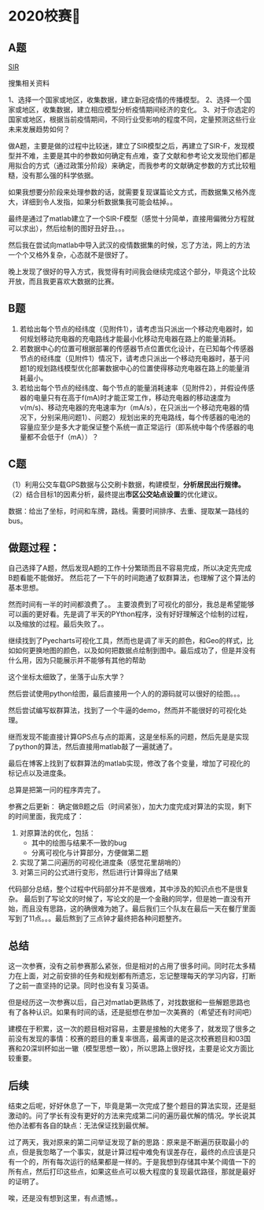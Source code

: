 # 2020校赛🙌

## A题

[SIR](https://www.cnblogs.com/miaobo/p/12588586.html)

搜集相关资料

1、选择一个国家或地区，收集数据，建立新冠疫情的传播模型。
2、选择一个国家或地区，收集数据，建立相应模型分析疫情期间经济的变化。
3、对于你选定的国家或地区，根据当前疫情期间，不同行业受影响的程度不同，定量预测这些行业未来发展趋势如何？

做A题，主要是做的过程中比较迷，建立了SIR模型之后，再建立了SIR-F，发现模型并不难，主要是其中的参数如何确定有点难，查了文献和参考论文发现他们都是用拟合的方式（通过政策分阶段）来确定，而我参考的文献确定参数的方式比较粗糙，没有那么强的科学依据。

如果我想要分阶段来处理参数的话，就需要复现谋篇论文方式，而数据集又格外庞大，详细到令人发指，如果分析数据集我可能会枯掉。。

最终是通过了matlab建立了一个SIR-F模型（感觉十分简单，直接用偏微分方程就可以求出），然后绘制的图好丑好丑。。。

然后我在尝试向matlab中导入武汉的疫情数据集的时候，忘了方法，网上的方法一个个又格外复杂，心态就不是很好了。

晚上发现了很好的导入方式，我觉得有时间我会继续完成这个部分，毕竟这个比较开放，而且我更喜欢大数据的比赛。

## B题

1. 若给出每个节点的经纬度（见附件1），请考虑当只派出一个移动充电器时，如何规划移动充电器的充电路线才能最小化移动充电器在路上的能量消耗。
2. 若数据中心的位置可根据部署的传感器节点位置优化设计，在已知每个传感器节点的经纬度（见附件1）情况下，请考虑只派出一个移动充电器时，基于问题1的规划路线模型优化部署数据中心的位置使得移动充电器在路上的能量消耗最小。
3. 若给出每个节点的经纬度、每个节点的能量消耗速率（见附件2），并假设传感器的电量只有在高于f(mA)时才能正常工作，移动充电器的移动速度为v(m/s)、移动充电器的充电速率为r（mA/s），在只派出一个移动充电器的情况下，分别采用问题1）、问题2）规划出来的充电路线，每个传感器的电池的容量应至少是多大才能保证整个系统一直正常运行（即系统中每个传感器的电量都不会低于f（mA））？

## C题

（1）利用公交车载GPS数据与公交刷卡数据，构建模型，**分析居民出行规律。**
（2）结合目标1的因素分析，最终提出**市区公交站点设置**的优化建议。

数据：给出了坐标，时间和车牌，路线。需要时间排序、去重、提取某一路线的bus。

## 做题过程：
自己选择了A题，然后发现A题的工作十分繁琐而且不容易完成，所以决定先完成B题看能不能做好。
然后花了一下午的时间跑通了蚁群算法，也理解了这个算法的基本思想。

然而时间有一半的时间都浪费了。。
主要浪费到了可视化的部分，我总是希望能够可以画的更好看。先是调了半天的PYthon程序，没有好好理解这个绘制的过程，以及缩放的过程。最后失败了。。

继续找到了Pyecharts可视化工具，然而也是调了半天的颜色，和Geo的样式，比如如何更换地图的颜色，以及如何把数据点绘制到图中。最后成功了，但是并没有什么用，因为只能展示并不能够有其他的帮助

这个坐标太细致了，坐落于山东大学？

然后尝试使用python绘图，最后直接用一个人的的源码就可以很好的绘图。。。

然后尝试编写蚁群算法，找到了一个牛逼的demo，然而并不能很好的可视化处理。

继而发现不能直接计算GPS点与点的距离，这是坐标系的问题，然后先是是实现了python的算法，然后直接用matlab敲了一遍就通了。

最后在博客上找到了蚁群算法的matlab实现，修改了各个变量，增加了可视化的标记点以及进度条。

总算是把第一问的程序弄完了。

参赛之后更新：
确定做B题之后（时间紧张），加大力度完成对算法的实现，剩下的时间里面，我完成了：
1. 对原算法的优化，包括：
    * 其中的绘图与结果不一致的bug
    * 分离可视化与计算部分，方便做第二题
2. 实现了第二问遍历的可视化进度条（感觉花里胡哨的）
3. 对第三问的公式进行变形，然后进行计算得出了结果

代码部分总结，整个过程中代码部分并不是很难，其中涉及的知识点也不是很复杂。
最后到了写论文的时候了，写论文的是一个金融的同学，但是她一直没有开始，而且没有思路，这的确很难为她了。最后我们三个队友在最后一天在餐厅里面写到了11点。。。最后熬到了三点钟才最终把各种问题整齐。

## 总结
这一次参赛，没有之前参赛那么紧张，但是相对的占用了很多时间。同时花太多精力在上面，对之前安排的任务和规划都有所遗忘，忘记整理每天的学习内容，打断了之前一直坚持的记录。同时也没有复习英语。

但是经历这一次参赛以后，自己对matlab更熟练了，对找数据和一些解题思路也有了各种认识。如果有时间的话，还是挺想在参加一次美赛的（希望还有时间吧）

建模在于积累，这一次的题目相对容易，主要是接触的大佬多了，就发现了很多之前没有发现的事情：校赛的题目的重复率很高，最离谱的是这次校赛题目和03国赛和20深圳杯如出一辙（模型思想一致），所以思路上很好找，主要是论文方面比较重要。

## 后续

结束之后呢，好好休息了一下，毕竟是第一次完成了整个题目的算法实现，还是挺激动的。问了学长有没有更好的方法来完成第二问的遍历最优解的情况。学长说其他办法都有各自的缺点：无法保证找到最优解。

过了两天，我对原来的第二问举证发现了新的思路：原来是不断遍历获取最小的点，但是我忽略了一个事实，就是计算过程中难免有误差存在，最终的点应该是只有一个的，所有每次运行的结果都是一样的。于是我想到存储其中某个阈值一下的所有点，然后打印这些点，如果这些点可以极大程度的复现最优路径，那就是最好的证明了。

唉，还是没有想到这里，有点遗憾。。